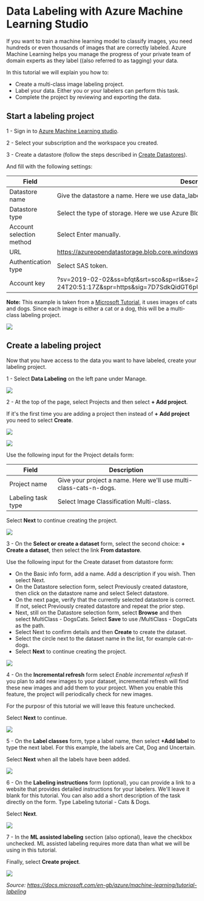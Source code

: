 # Data Labeling with Azure Machine Learning Studio

If you want to train a machine learning model to classify images, you need hundreds or even thousands of images that are correctly labeled. Azure Machine Learning helps you manage the progress of your private team of domain experts as they label ((also referred to as tagging) your data.

In this tutorial we will explain you how to:

* Create a multi-class image labeling project.
* Label your data. Either you or your labelers can perform this task.
* Complete the project by reviewing and exporting the data.

## Start a labeling project

1 - Sign in to [Azure Machine Learning studio](https://ml.azure.com/).

2 - Select your subscription and the workspace you created.

3 - Create a datastore (follow the steps described in [Create Datastores](../Documents/Work-With-Data-in-Azure-ML.md#Create-Datastores)).

And fill with the following settings:

|Field	|Description|
|-------|-----------|
|Datastore name	|Give the datastore a name. Here we use data_labeling_tutorial.|
|Datastore type	|Select the type of storage. Here we use Azure Blob Storage, the preferred storage for images.|
|Account selection method|	Select Enter manually.|
|URL|	https://azureopendatastorage.blob.core.windows.net/openimagescontainer|
|Authentication type| Select SAS token.|
|Account key|	?sv=2019-02-02&ss=bfqt&srt=sco&sp=rl&se=2025-03-25T04:51:17Z&st=2020-03-24T20:51:17Z&spr=https&sig=7D7SdkQidGT6pURQ9R4SUzWGxZ%2BHlNPCstoSRRVg8OY%3D|

**Note:** This example is taken from a [Microsoft Tutorial](https://docs.microsoft.com/en-gb/azure/machine-learning/tutorial-labeling#start-a-labeling-project), it uses images of cats and dogs. Since each image is either a cat or a dog, this will be a multi-class labeling project.

![](../Images/DataLabeling1.PNG)

## Create a labeling project
Now that you have access to the data you want to have labeled, create your labeling project.

1 - Select **Data Labeling** on the left pane under Manage.

![](../Images/DataLabeling2.PNG)

2 - At the top of the page, select Projects and then select **+ Add project**. 

If it's the first time you are adding a project then instead of **+ Add project** you need to select **Create**.

![](../Images/DataLabeling3.PNG)

![](../Images/DataLabeling4.PNG)

Use the following input for the Project details form:

|Field|	Description|
|------|----------|
|Project name|	Give your project a name. Here we'll use multi-class-cats-n-dogs.|
|Labeling task type|	Select Image Classification Multi-class.|

Select **Next** to continue creating the project.

![](../Images/DataLabeling5.PNG)

3 - On the **Select or create a dataset** form, select the second choice: **+ Create a dataset**, then select the link **From datastore**.

Use the following input for the Create dataset from datastore form:

* On the Basic info form, add a name. Add a description if you wish. Then select Next.
* On the Datastore selection form, select Previously created datastore, then click on the datastore name and select Select datastore.
* On the next page, verify that the currently selected datastore is correct. If not, select Previously created datastore and repeat the prior step.
* Next, still on the Datastore selection form, select **Browse** and then select MultiClass - DogsCats. Select **Save** to use /MultiClass - DogsCats as the path.
* Select Next to confirm details and then **Create** to create the dataset.
* Select the circle next to the dataset name in the list, for example cat-n-dogs.
* Select **Next** to continue creating the project.

![](../Images/DataLabeling6.gif)

4 - On the **Incremental refresh** form select _Enable incremental refresh_ If you plan to add new images to your dataset, incremental refresh will find these new images and add them to your project. When you enable this feature, the project will periodically check for new images. 

For the purposr of this tutorial we will leave this feature unchecked.

Select **Next** to continue.

![](../Images/DataLabeling7.PNG)

5 - On the **Label classes** form, type a label name, then select **+Add label** to type the next label. For this example, the labels are Cat, Dog and Uncertain.

Select **Next** when all the labels have been added.

![](../Images/DataLabeling8.PNG)

6 - On the **Labeling instructions** form (optional), you can provide a link to a website that provides detailed instructions for your labelers. We'll leave it blank for this tutorial. You can also add a short description of the task directly on the form. Type Labeling tutorial - Cats & Dogs.

Select **Next**.

![](../Images/DataLabeling9.PNG)

7 - In the **ML assisted labeling** section (also optional), leave the checkbox unchecked. ML assisted labeling requires more data than what we will be using in this tutorial.

Finally, select **Create project**.

![](../Images/DataLabeling10.PNG)

*Source: https://docs.microsoft.com/en-gb/azure/machine-learning/tutorial-labeling*
